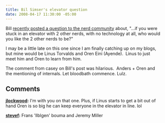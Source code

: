 ```yaml
---
title: Bil Simser's elevator question
date: 2008-04-17 11:30:00 -05:00
---
```


Bill [recently posted a question to the nerd community](http://weblogs.asp.net/bsimser/archive/2008/04/16/3-geeks-in-an-elevator.aspx) about, "...if you were stuck in an elevator with 2 other nerds, with no technology at all, who would you like the 2 other nerds to be?"

I may be a little late on this one since I am finally catching up on my blogs, but mine would be Linus Torvalds and Oren Eini (Ayende).  Linus to just meet him and Oren to learn from him.

The comment from casey on Bill's post was hilarious.  Anders + Oren and the mentioning of internals. Let bloodbath commence. Lulz.

## Comments

**[jlockwood](#227 "2008-04-18 16:30:10"):** I'm with you on that one. Plus, if Linus starts to get a bit out of hand Oren is so big he can keep everyone in the elevator in line. lol

**[stevef](#228 "2008-04-18 21:09:08"):** Frans 'llblgen' bouma and Jeremy Miller
